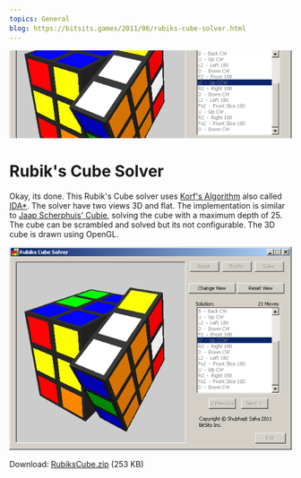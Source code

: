 ```yaml
---
topics: General
blog: https://bitsits.games/2011/06/rubiks-cube-solver.html
---
```

![](rubiks%20cube%20solver%20-%20small.PNG)

# Rubik's Cube Solver

Okay, its done. This Rubik's Cube solver uses [Korf's Algorithm][korf] also called [IDA*][ida]. 
The solver have two views 3D and flat. 
The implementation is similar to [Jaap Scherphuis' Cubie][cubie], solving the cube with a maximum depth of 25. 
The cube can be scrambled and solved but its not configurable. 
The 3D cube is drawn using OpenGL. 

![](rubiks%20cube%20solver.PNG)

Download: [RubiksCube.zip][zip] (253 KB)

[korf]: http://en.wikipedia.org/wiki/Optimal_solutions_for_Rubik%27s_Cube#Korf.27s_Algorithm
[ida]: http://en.wikipedia.org/wiki/IDA*
[cubie]: http://www.jaapsch.net/puzzles/cubie.htm
[zip]: https://github.com/suvozit/RubiksCube-Assets/raw/master/RubiksCube.zip
